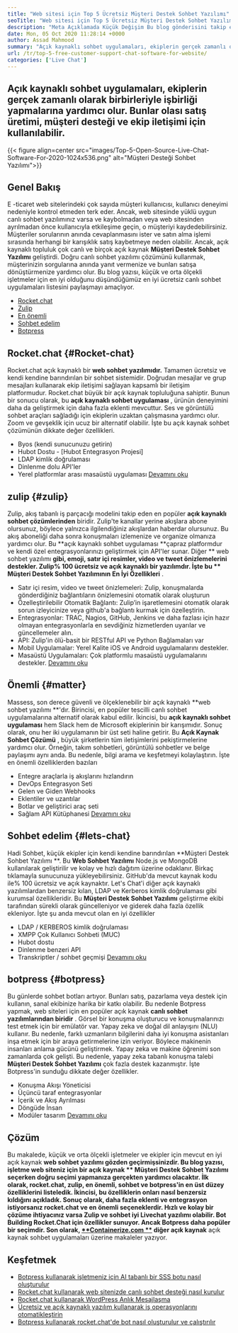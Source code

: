 ```yaml
---
title: "Web sitesi için Top 5 Ücretsiz Müşteri Destek Sohbet Yazılımı" 
seoTitle: "Web sitesi için Top 5 Ücretsiz Müşteri Destek Sohbet Yazılımı" 
description: "Meta Açıklamada Küçük Değişim Bu blog gönderisini takip edin En İyi 5 Ücretsiz Müşteri Destek Sohbet Yazılımı hakkında bilgi edinmek için. Bu araçlar müşteri hizmetleri temsilcinizi kolaylaştırır ve satışları artırır." 
date: Mon, 05 Oct 2020 11:28:14 +0000
author: Assad Mahmood
summary: "Açık kaynaklı sohbet uygulamaları, ekiplerin gerçek zamanlı olarak birbirleriyle işbirliği yapmalarına yardımcı olur. Bunlar olası satış üretimi, müşteri desteği ve ekip iletişimi için kullanılabilir." 
url: /tr/top-5-free-customer-support-chat-software-for-website/
categories: ['Live Chat']
---
```


## Açık kaynaklı sohbet uygulamaları, ekiplerin gerçek zamanlı olarak birbirleriyle işbirliği yapmalarına yardımcı olur. Bunlar olası satış üretimi, müşteri desteği ve ekip iletişimi için kullanılabilir.

{{< figure align=center src="images/Top-5-Open-Source-Live-Chat-Software-For-2020-1024x536.png" alt="Müşteri Desteği Sohbet Yazılımı">}}


## Genel Bakış
E -ticaret web sitelerindeki çok sayıda müşteri kullanıcısı, kullanıcı deneyimi nedeniyle kontrol etmeden terk eder. Ancak, web sitesinde yüklü uygun canlı sohbet yazılımınız varsa ve kaybolmadan veya web sitesinden ayrılmadan önce kullanıcıyla etkileşime geçin, o müşteriyi kaydedebilirsiniz. Müşteriler sorularının anında cevaplanmasını ister ve satın alma işlemi sırasında herhangi bir karışıklık satış kaybetmeye neden olabilir. Ancak, açık kaynaklı topluluk çok canlı ve birçok açık kaynak **Müşteri Destek Sohbet Yazılımı**  geliştirdi.
Doğru canlı sohbet yazılımı çözümünü kullanmak, müşterinizin sorgularına anında yanıt vermenize ve bunları satışa dönüştürmenize yardımcı olur. Bu blog yazısı, küçük ve orta ölçekli işletmeler için en iyi olduğunu düşündüğümüz en iyi ücretsiz canlı sohbet uygulamaları listesini paylaşmayı amaçlıyor.
  * [Rocket.chat][1]
  * [Zulip][2]
  * [En önemli][3]
  * [Sohbet edelim][4]
  * [Botpress][5]

## **Rocket.chat**    {#Rocket-chat}
Rocket.chat açık kaynaklı bir **web sohbet yazılımıdır.**  Tamamen ücretsiz ve kendi kendine barındırılan bir sohbet sistemidir. Doğrudan mesajlar ve grup mesajları kullanarak ekip iletişimi sağlayan kapsamlı bir iletişim platformudur.
Rocket.chat büyük bir açık kaynak topluluğuna sahiptir. Bunun bir sonucu olarak, bu **açık kaynaklı sohbet uygulaması** , ürünün deneyimini daha da geliştirmek için daha fazla eklenti mevcuttur. Ses ve görüntülü sohbet araçları sağladığı için ekiplerin uzaktan çalışmasına yardımcı olur. Zoom ve gevşeklik için ucuz bir alternatif olabilir. İşte bu açık kaynak sohbet çözümünün dikkate değer özellikleri.
  * Byos (kendi sunucunuzu getirin)
  * Hubot Dostu - [Hubot Entegrasyon Projesi]
  * LDAP kimlik doğrulaması
  * Dinlenme dolu API'ler
  * Yerel platformlar arası masaüstü uygulaması
    [Devamını oku][6]

## **zulip**    {#zulip}
Zulip, akış tabanlı iş parçacığı modelini takip eden en popüler **açık kaynaklı sohbet çözümlerinden**  biridir. Zulip'te kanallar yerine akışlara abone olursunuz, böylece yalnızca ilgilendiğiniz akışlardan haberdar olursunuz. Bu akış aboneliği daha sonra konuşmaları izlemenize ve organize olmanıza yardımcı olur.
Bu **açık kaynaklı sohbet uygulaması  **çapraz platformdur ve kendi özel entegrasyonlarınızı geliştirmek için API'ler sunar. Diğer **  web sohbet yazılımı  **gibi, emoji, satır içi resimler, video ve tweet önizlemelerini destekler. Zulip% 100 ücretsiz ve açık kaynaklı bir yazılımdır. İşte bu **  Müşteri Destek Sohbet Yazılımının En İyi Özellikleri** .
  * Satır içi resim, video ve tweet önizlemeleri: Zulip, konuşmalarda gönderdiğiniz bağlantıların önizlemesini otomatik olarak oluşturun
  * Özelleştirilebilir Otomatik Bağlantı: Zulip’in işaretlemesini otomatik olarak sorun izleyicinize veya github'a bağlantı kurmak için özelleştirin.
  * Entegrasyonlar: TRAC, Nagios, GitHub, Jenkins ve daha fazlası için hazır olmayan entegrasyonlarla en sevdiğiniz hizmetlerden uyarılar ve güncellemeler alın.
  * API: Zulip'in ölü-basit bir RESTful API ve Python Bağlamaları var
  * Mobil Uygulamalar: Yerel Kalite iOS ve Android uygulamalarını destekler.
  * Masaüstü Uygulamaları: Çok platformlu masaüstü uygulamalarını destekler.
    [Devamını oku][7]

## **Önemli**    {#matter}
Massess, son derece güvenli ve ölçeklenebilir bir açık kaynaklı **web sohbet yazılımı **'dır. Birincisi, en popüler tescilli canlı sohbet uygulamalarına alternatif olarak kabul edilir. İkincisi, bu  **açık kaynaklı sohbet uygulaması**   hem Slack hem de Microsoft ekiplerinin bir karışımıdır. Sonuç olarak, onu her iki uygulamanın bir üst seti haline getirir.
Bu **Açık Kaynak Sohbet Çözümü** , büyük şirketlerin tüm iletişimlerini pekiştirmelerine yardımcı olur. Örneğin, takım sohbetleri, görüntülü sohbetler ve belge paylaşımı aynı anda. Bu nedenle, bilgi arama ve keşfetmeyi kolaylaştırın.
İşte en önemli özelliklerden bazıları
  * Entegre araçlarla iş akışlarını hızlandırın
  * DevOps Entegrasyon Seti
  * Gelen ve Giden Webhooks
  * Eklentiler ve uzantılar
  * Botlar ve geliştirici araç seti
  * Sağlam API Kütüphanesi
    [Devamını oku][8]

## **Sohbet edelim**    {#lets-chat}
Hadi Sohbet, küçük ekipler için kendi kendine barındırılan **Müşteri Destek Sohbet Yazılımı **. Bu  **Web Sohbet Yazılımı**   Node.js ve MongoDB kullanılarak geliştirilir ve kolay ve hızlı dağıtım üzerine odaklanır. Birkaç tıklamayla sunucunuza yükleyebilirsiniz. GitHub'da mevcut kaynak kodu ile% 100 ücretsiz ve açık kaynaktır.
Let's Chat'i diğer açık kaynaklı yazılımlardan benzersiz kılan, LDAP ve Kerberos kimlik doğrulaması gibi kurumsal özellikleridir. Bu **Müşteri Destek Sohbet Yazılımı**  geliştirme ekibi tarafından sürekli olarak güncelleniyor ve giderek daha fazla özellik ekleniyor. İşte şu anda mevcut olan en iyi özellikler
  * LDAP / KERBEROS kimlik doğrulaması
  * XMPP Çok Kullanıcı Sohbeti (MUC)
  * Hubot dostu
  * Dinlenme benzeri API
  * Transkriptler / sohbet geçmişi
    [Devamını oku][9]

## **botpress**    {#botpress}
Bu günlerde sohbet botları artıyor. Bunları satış, pazarlama veya destek için kullanın, sanal ekibinize harika bir katkı olabilir.
Bu nedenle Botpress yapmak, web siteleri için en popüler açık kaynak **canlı sohbet yazılımlarından biridir** . Görsel bir konuşma oluşturucu ve konuşmalarınızı test etmek için bir emülatör var. Yapay zeka ve doğal dil anlayışını (NLU) kullanır. Bu nedenle, farklı uzmanların bilgilerini daha iyi konuşma asistanları inşa etmek için bir araya getirmelerine izin veriyor. Böylece makinenin insanları anlama gücünü geliştirmek.
Yapay zeka ve makine öğrenimi son zamanlarda çok gelişti. Bu nedenle, yapay zeka tabanlı konuşma talebi **Müşteri Destek Sohbet Yazılımı**  çok fazla destek kazanmıştır. İşte Botpress'in sunduğu dikkate değer özellikler.
  * Konuşma Akışı Yöneticisi
  * Üçüncü taraf entegrasyonlar
  * İçerik ve Akış Ayrılması
  * Döngüde İnsan
  * Modüler tasarım
    [Devamını oku][10]

## Çözüm
Bu makalede, küçük ve orta ölçekli işletmeler ve ekipler için mevcut en iyi açık kaynak **web sohbet yazılımı  **gözden geçirmişsinizdir. Bu blog yazısı, işletme web siteniz için bir açık kaynak **  Müşteri Destek Sohbet Yazılımı**  seçerken doğru seçimi yapmanıza gerçekten yardımcı olacaktır. İlk olarak, rocket.chat, zulip, en önemli, sohbet ve botpress'in en üst düzey özelliklerini listeledik. İkincisi, bu özelliklerin onları nasıl benzersiz kıldığını açıkladık. Sonuç olarak, daha fazla eklenti ve entegrasyon istiyorsanız rocket.chat ve en önemli seçeneklerdir. Hızlı ve kolay bir çözüme ihtiyacınız varsa Zulip ve sohbet iyi Livechat yazılımı olabilir. Bot Building Rocket.Chat için özellikler sunuyor. Ancak Botpress daha popüler bir seçimdir.
Son olarak, [**Containerize.com **][11] diğer açık kaynak**  açık kaynak sohbet uygulamaları üzerine makaleler yazıyor.

## Keşfetmek
  * [Botpress kullanarak işletmeniz için AI tabanlı bir SSS botu nasıl oluşturulur][13]
  * [Rocket.chat kullanarak web sitenizde canlı sohbet desteği nasıl kurulur][14]
  * [Rocket.chat kullanarak WordPress Anlık Mesajlaşma][15]
  * [Ücretsiz ve açık kaynaklı yazılım kullanarak iş operasyonlarını otomatikleştirin][16]
  * [Botpress kullanarak rocket.chat'de bot nasıl oluşturulur ve çalıştırılır][17]

  
[1]: #rocket-chat
[2]: #zulip
[3]: #mattermost
[4]: #lets-chat
[5]: #botpress
[6]: https://products.containerize.com/live-chat/rocketchat
[7]: https://products.containerize.com/live-chat/zulip
[8]: https://products.containerize.com/live-chat/mattermost
[9]: https://products.containerize.com/live-chat/lets-chat
[10]: https://products.containerize.com/live-chat/botpress
[11]: https://www.containerize.com/
[12]: https://products.containerize.com/live-chat/
[13]: https://blog.containerize.com/live-chat/how-to-create-an-ai-based-faq-bot-for-your-business-using-botpress/
[14]: https://blog.containerize.com/live-chat/how-to-setup-live-chat-software-on-website-rocket-chat/
[15]: https://blog.containerize.com/blogging/instantly-communicate-with-customers-using-wordpress-and-rocket-chat/
[16]: https://blog.containerize.com/blogging/automate-business-operations-using-open-source-software/
[17]: https://blog.containerize.com/live-chat/how-to-create-and-run-a-bot-in-rocket-chat-using-botpress/
